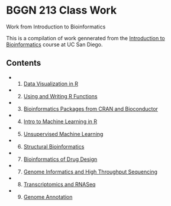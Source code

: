 # BGGN 213 Class Work
Work from Introduction to Bioinformatics

This is a compilation of work gennerated from the [Introduction to Bioinformatics](https://bioboot.github.io/bggn213_W19/) course at UC San Diego.


## Contents
- 1. [Data Visualization in R](https://github.com/luw003/bggn213/blob/master/class05/class05.md)
- 2. [Using and Writing R Functions](https://github.com/luw003/bggn213/blob/master/class06/class06.md)
- 3. [Bioinformatics Packages from CRAN and Bioconductor](https://github.com/luw003/bggn213/blob/master/class07/class07.md)
- 4. [Intro to Machine Learning in R](https://github.com/luw003/bggn213/blob/master/class08/class08.md)
- 5. [Unsupervised Machine Learning](https://github.com/luw003/bggn213/blob/master/class09/class09.md)
- 6. [Structural Bioinformatics](https://github.com/luw003/bggn213/blob/master/class11/class11.md)
- 7. [Bioinformatics of Drug Design](https://github.com/luw003/bggn213/blob/master/class12/class12.md)
- 7. [Genome Informatics and High Throughput Sequencing](https://github.com/luw003/bggn213/blob/master/class13/class13.md)
- 8. [Transcriptomics and RNASeq](https://github.com/luw003/bggn213/blob/master/class14/class14.md)
- 9. [Genome Annotation](https://github.com/luw003/bggn213/blob/master/class15/class15.md)
